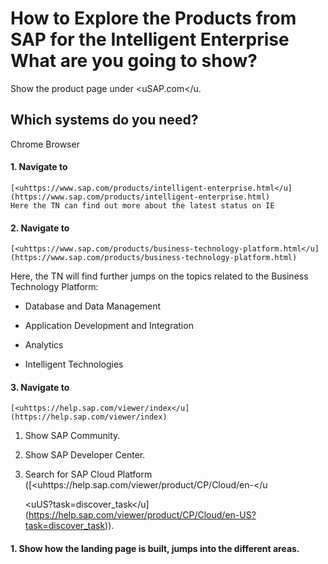 # How to Explore the Products from SAP for the Intelligent Enterprise What are you going to show?

 Show the product page under <uSAP.com</u.

## Which systems do you need?

 Chrome Browser

#### 1.  Navigate to
    [<uhttps://www.sap.com/products/intelligent-enterprise.html</u](https://www.sap.com/products/intelligent-enterprise.html)
    Here the TN can find out more about the latest status on IE

#### 2.  Navigate to
    [<uhttps://www.sap.com/products/business-technology-platform.html</u](https://www.sap.com/products/business-technology-platform.html)

 Here, the TN will find further jumps on the topics related to the
 Business Technology Platform:

-   Database and Data Management

-   Application Development and Integration

-   Analytics

-   Intelligent Technologies

#### 3.  Navigate to

    [<uhttps://help.sap.com/viewer/index</u](https://help.sap.com/viewer/index)


1.  Show SAP Community.

2.  Show SAP Developer Center.

3.  Search for SAP Cloud Platform
    ([<uhttps://help.sap.com/viewer/product/CP/Cloud/en-</u

    <uUS?task=discover\_task</u](https://help.sap.com/viewer/product/CP/Cloud/en-US?task=discover_task)).



#### 1.  Show how the landing page is built, jumps into the different areas.
